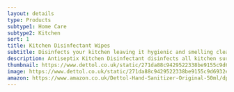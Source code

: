 ```yaml
---
layout: details
type: Products
subtype1: Home Care
subtype2: Kitchen
sort: 1
title: Kitchen Disinfectant Wipes
subtitle: Disinfects your kitchen leaving it hygienic and smelling clean.
description: Antiseptix Kitchen Disinfectant disinfects all kitchen surfaces* without any chemical or alcohol residue. Kills 99.9% of bacteria* including salmonella. Once you have disinfected a surface using our non-toxic Antiseptix Kitchen Disinfectant the surface is ready for food preparation with ZERO contamination, no compromise on cleaning or health.
thumbnail: https://www.dettol.co.uk/static/271da88c9429522338be9155c9d6932e/ad85c/mdirstk9qb8uvupxarth.webp
image: https://www.dettol.co.uk/static/271da88c9429522338be9155c9d6932e/ad85c/mdirstk9qb8uvupxarth.webp
amazon: https://www.amazon.co.uk/Dettol-Hand-Sanitizer-Original-50ml/dp/B08HYQW9GP/ref=sr_1_4?keywords=dettol+instant+hand+sanitizer&qid=1661961971&refinements=p_76%3A419158031&rnid=419157031&rps=1&sprefix=dettol+instant+%2Caps%2C80&sr=8-4
---
```

